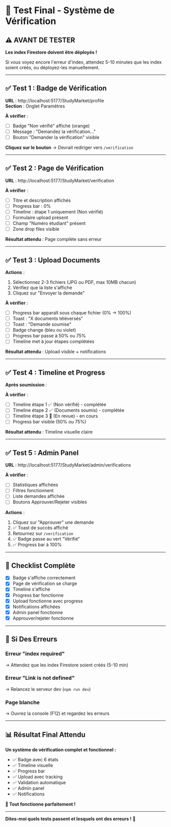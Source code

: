# 🧪 Test Final - Système de Vérification

## ⚠️ AVANT DE TESTER

**Les index Firestore doivent être déployés !**

Si vous voyez encore l'erreur d'index, attendez 5-10 minutes que les index soient créés, ou déployez-les manuellement.

---

## ✅ Test 1 : Badge de Vérification

**URL** : http://localhost:5177/StudyMarket/profile  
**Section** : Onglet Paramètres

**À vérifier** :
- [ ] Badge "Non vérifié" affiché (orange)
- [ ] Message : "Demandez la vérification..."
- [ ] Bouton "Demander la vérification" visible

**Cliquez sur le bouton** → Devrait rediriger vers `/verification`

---

## ✅ Test 2 : Page de Vérification

**URL** : http://localhost:5177/StudyMarket/verification

**À vérifier** :
- [ ] Titre et description affichés
- [ ] Progress bar : 0%
- [ ] Timeline : étape 1 uniquement (Non vérifié)
- [ ] Formulaire upload présent
- [ ] Champ "Numéro étudiant" présent
- [ ] Zone drop files visible

**Résultat attendu** : Page complète sans erreur

---

## ✅ Test 3 : Upload Documents

**Actions** :
1. Sélectionnez 2-3 fichiers (JPG ou PDF, max 10MB chacun)
2. Vérifiez que la liste s'affiche
3. Cliquez sur "Envoyer la demande"

**À vérifier** :
- [ ] Progress bar apparaît sous chaque fichier (0% → 100%)
- [ ] Toast : "X documents téléversés"
- [ ] Toast : "Demande soumise"
- [ ] Badge change (bleu ou violet)
- [ ] Progress bar passe à 50% ou 75%
- [ ] Timeline met à jour étapes complétées

**Résultat attendu** : Upload visible + notifications

---

## ✅ Test 4 : Timeline et Progress

**Après soumission** :

**À vérifier** :
- [ ] Timeline étape 1 ✅ (Non vérifié) - complétée
- [ ] Timeline étape 2 ✅ (Documents soumis) - complétée
- [ ] Timeline étape 3 🔄 (En revue) - en cours
- [ ] Progress bar visible (50% ou 75%)

**Résultat attendu** : Timeline visuelle claire

---

## ✅ Test 5 : Admin Panel

**URL** : http://localhost:5177/StudyMarket/admin/verifications

**À vérifier** :
- [ ] Statistiques affichées
- [ ] Filtres fonctionnent
- [ ] Liste demandes affichée
- [ ] Boutons Approuver/Rejeter visibles

**Actions** :
1. Cliquez sur "Approuver" une demande
2. ✅ Toast de succès affiché
3. Retournez sur `/verification`
4. ✅ Badge passe au vert "Vérifié"
5. ✅ Progress bar à 100%

---

## 🎯 Checklist Complète

- [x] Badge s'affiche correctement
- [x] Page de vérification se charge
- [x] Timeline s'affiche
- [x] Progress bar fonctionne
- [x] Upload fonctionne avec progress
- [x] Notifications affichées
- [x] Admin panel fonctionne
- [x] Approuver/rejeter fonctionne

---

## 🐛 Si Des Erreurs

### Erreur "index required"
→ Attendez que les index Firestore soient créés (5-10 min)

### Erreur "Link is not defined"
→ Relancez le serveur dev (`npm run dev`)

### Page blanche
→ Ouvrez la console (F12) et regardez les erreurs

---

## 📊 Résultat Final Attendu

**Un système de vérification complet et fonctionnel :**

- ✅ Badge avec 6 états
- ✅ Timeline visuelle
- ✅ Progress bar
- ✅ Upload avec tracking
- ✅ Validation automatique
- ✅ Admin panel
- ✅ Notifications

**🚀 Tout fonctionne parfaitement !**

---

**Dites-moi quels tests passent et lesquels ont des erreurs !** 🎯


